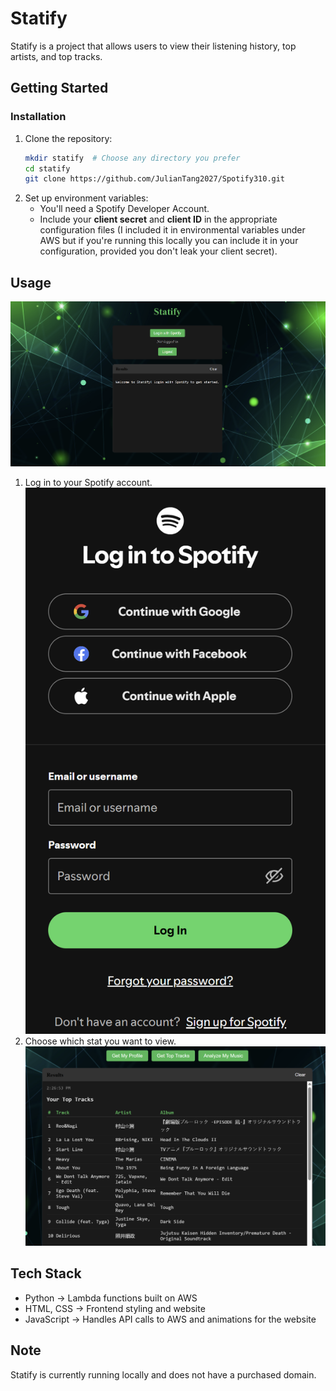 # Statify


Statify is a project that allows users to view their listening history, top artists, and top tracks.


## Getting Started
### Installation
1. Clone the repository:
   ```sh
   mkdir statify  # Choose any directory you prefer
   cd statify
   git clone https://github.com/JulianTang2027/Spotify310.git
   ```
2. Set up environment variables:
   - You'll need a Spotify Developer Account.
   - Include your **client secret** and **client ID** in the appropriate configuration files (I included it in environmental variables under AWS but if you're running this locally you can include it in your configuration, provided you don't leak your client secret).


## Usage
![Homepage](https://raw.githubusercontent.com/JulianTang2027/Spotify310/master/images/homepage.png)
1. Log in to your Spotify account.
![Login](https://raw.githubusercontent.com/JulianTang2027/Spotify310/master/images/login.png)
2. Choose which stat you want to view.
![Stats](https://raw.githubusercontent.com/JulianTang2027/Spotify310/master/images/stats.png)


## Tech Stack
- Python → Lambda functions built on AWS
- HTML, CSS → Frontend styling and website
- JavaScript → Handles API calls to AWS and animations for the website


## Note
Statify is currently running locally and does not have a purchased domain.
